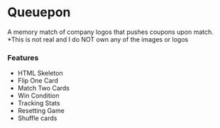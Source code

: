 # Queuepon
A memory match of company logos that pushes coupons upon match.
*This is not real and I do NOT own any of the images or logos

### Features
- HTML Skeleton 
- Flip One Card 
- Match Two Cards
- Win Condition 
- Tracking Stats 
- Resetting Game 
- Shuffle cards

